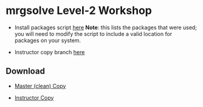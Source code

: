 # mrgsolve Level-2 Workshop

- Install packages script [here](https://github.com/metrumresearchgroup/lvl2-workshop/blob/instructor-copy/src/install_package.R) __Note__: this lists the packages that were used; you will need to modify the script to include a valid location for packages on your system.

- Instructor copy branch [here](https://github.com/metrumresearchgroup/lvl2-workshop/tree/instructor-copy)

## Download

- [Master (clean) Copy](https://github.com/metrumresearchgroup/lvl2-workshop/archive/master.zip)

- [Instructor Copy](https://github.com/metrumresearchgroup/lvl2-workshop/archive/instructor-copy.zip)